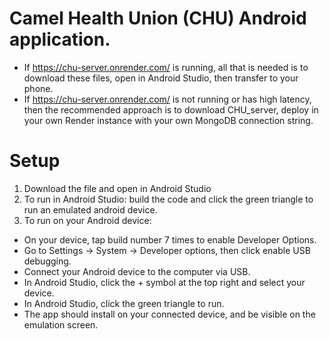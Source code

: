 # Camel Health Union (CHU) Android application.
- If https://chu-server.onrender.com/ is running, all that is needed is to download these files, open in Android Studio, then transfer to your phone.
- If https://chu-server.onrender.com/ is not running or has high latency, then the recommended approach is to download CHU_server, deploy in your own Render instance with your own MongoDB connection string.

# Setup
1. Download the file and open in Android Studio
2. To run in Android Studio: build the code and click the green triangle to run an emulated android device.
3. To run on your Android device:
- On your device, tap build number 7 times to enable Developer Options.
- Go to Settings -> System -> Developer options, then click enable USB debugging.
- Connect your Android device to the computer via USB.
- In Android Studio, click the + symbol at the top right and select your device.
- In Android Studio, click the green triangle to run.
- The app should install on your connected device, and be visible on the emulation screen.
